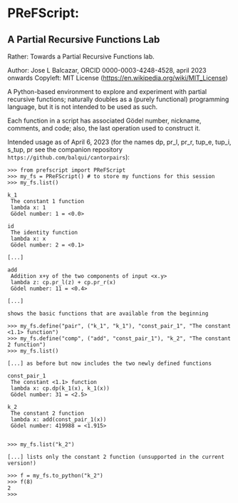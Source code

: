 # PReFScript: 
## A Partial Recursive Functions Lab

Rather: Towards a Partial Recursive Functions lab.

Author: Jose L Balcazar, ORCID 0000-0003-4248-4528, april 2023 onwards 
Copyleft: MIT License (https://en.wikipedia.org/wiki/MIT_License)

A Python-based environment to explore and experiment with partial 
recursive functions; naturally doubles as a (purely functional) 
programming language, but it is not intended to be used as such.

Each function in a script has associated Gödel number, nickname, 
comments, and code; also, the last operation used to construct it.

Intended usage as of April 6, 2023 (for the names dp, pr_l, pr_r,
tup_e, tup_i, s_tup, pr see the companion repository 
`https://github.com/balqui/cantorpairs`):


```
>>> from prefscript import PReFScript
>>> my_fs = PReFScript() # to store my functions for this session
>>> my_fs.list()

k_1 
 The constant 1 function
 lambda x: 1
 Gödel number: 1 = <0.0>

id
 The identity function
 lambda x: x
 Gödel number: 2 = <0.1>

[...]

add
 Addition x+y of the two components of input <x.y>
 lambda z: cp.pr_l(z) + cp.pr_r(x) 
 Gödel number: 11 = <0.4>

[...] 

shows the basic functions that are available from the beginning

>>> my_fs.define("pair", ("k_1", "k_1"), "const_pair_1", "The constant <1.1> function")
>>> my_fs.define("comp", ("add", "const_pair_1"), "k_2", "The constant 2 function")
>>> my_fs.list()

[...] as before but now includes the two newly defined functions

const_pair_1
 The constant <1.1> function
 lambda x: cp.dp(k_1(x), k_1(x))
 Gödel number: 31 = <2.5>

k_2
 The constant 2 function
 lambda x: add(const_pair_1(x))
 Gödel number: 419988 = <1.915>


>>> my_fs.list("k_2")

[...] lists only the constant 2 function (unsupported in the current version!)

>>> f = my_fs.to_python("k_2")
>>> f(8)
2
>>> 
```
